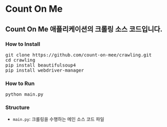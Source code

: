 # Count On Me

## Count On Me 애플리케이션의 크롤링 소스 코드입니다.

### How to Install

<pre>
git clone https://github.com/count-on-mee/crawling.git
cd crawling
pip install beautifulsoup4
pip install webdriver-manager
</pre>

### How to Run

<pre>
python main.py
</pre>

### Structure

- `main.py`: 크롤링을 수행하는 메인 소스 코드 파일